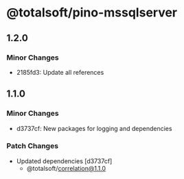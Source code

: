 # @totalsoft/pino-mssqlserver

## 1.2.0

### Minor Changes

- 2185fd3: Update all references

## 1.1.0

### Minor Changes

- d3737cf: New packages for logging and dependencies

### Patch Changes

- Updated dependencies [d3737cf]
  - @totalsoft/correlation@1.1.0
